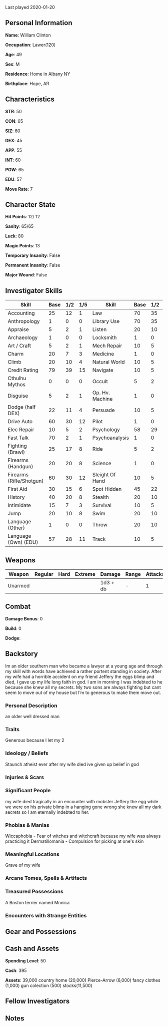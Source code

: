 Last played 2020-01-20

## Personal Information

**Name**: William Clinton

**Occupation**: Lawer(120)

**Age**: 49

**Sex**: M

**Residence**: Home in Albany NY 

**Birthplace**: Hope, AR

## Characteristics

**STR**: 50

**CON**: 65

**SIZ**: 60

**DEX**: 45

**APP**: 55

**INT**: 60

**POW**: 65

**EDU**: 57

**Move Rate**: 7

## Character State

**Hit Points**: 12/ 12

**Sanity**: 65/65

**Luck**: 80

**Magic Points**: 13

**Temporary Insanity**: False

**Permanent Insanity**: False

**Major Wound**: False

## Investigator Skills

| Skill                    | Base | 1/2 | 1/5 | Skill           | Base | 1/2 | 1/5  |
|--------------------------|------|-----|-----|-----------------|------|-----|------|
| Accounting               | 25   |12   | 1   | Law             | 70   | 35  | 14   |
| Anthropology             | 1    | 0   | 0   | Library Use     | 70   | 35  | 14   |
| Appraise                 | 5    | 2   | 1   | Listen          | 20   | 10  | 4    |
| Archaeology              | 1    | 0   | 0   | Locksmith       | 1    | 0   | 0    |
| Art / Craft              | 5    | 2   | 1   | Mech Repair     | 10   | 5   | 2    |
| Charm                    | 20   | 7   | 3   | Medicine        | 1    | 0   | 0    |
| Climb                    | 20   | 10  | 4   | Natural World   | 10   | 5   | 2    |
| Credit Rating            | 79   | 39  | 15  | Navigate        | 10   | 5   | 2    |
| Cthulhu Mythos           | 0    | 0   | 0   | Occult          | 5    | 2   | 1    |
| Disguise                 | 5    | 2   | 1   | Op. Hv. Machine | 1    | 0   | 0    |
| Dodge (half DEX)         | 22   | 11  | 4   | Persuade        | 10   | 5   | 2    |
| Drive Auto               | 60   | 30  | 12  | Pilot           | 1    | 0   | 0    |
| Elec Repair              | 10   | 5   | 2   | Psychology      | 58   | 29  | 11   |
| Fast Talk                | 70   | 2   | 1   | Psychoanalysis  | 1    | 0   | 0    |
| Fighting (Brawl)         | 25   | 17  | 8   | Ride            | 5    | 2   | 1    |
| Firearms (Handgun)       | 20   | 20  | 8   | Science         | 1    | 0   | 0    |
| Firearms (Rifle/Shotgun) | 60   | 30  | 12  | Sleight Of Hand | 10   | 5   | 2    |
| First Aid                | 30   | 15  | 6   | Spot Hidden     | 45   | 22  | 9    |
| History                  | 40   | 20  | 8   | Stealth         | 20   | 10  | 4    |
| Intimidate               | 15   | 7   | 3   | Survival        | 10   | 5   | 2    |
| Jump                     | 20   | 10  | 8   | Swim            | 20   | 10  | 4    |
| Language (Other)         | 1    | 0   | 0   | Throw           | 20   | 10  | 4    |
| Language (Own) (EDU)     | 57   | 28  | 11  | Track           | 10   | 5   | 2    |

## Weapons
| Weapon  | Regular | Hard | Extreme | Damage   | Range | Attacks | Ammo | Malfunction |
|---------|---------|------|---------|----------|-------|---------|------|-------------|
| Unarmed |         |      |         | 1d3 + db | -     | 1       | -    | -           |

## Combat

**Damage Bonus**: 0

**Build**: 0

**Dodge**: 

## Backstory
Im an older southern man who became a lawyer at a young age and through my skill with words have achieved a rather portent standing in society. After my wife had a horrible accident on my friend Jeffery the eggs blimp and died, I gave up my life long faith in god. I am in morning I was indebted to he because she knew all my secrets. My two sons are always fighting but cant seem to move out of my house but I’m to generous to make them move out. 

### Personal Description

an older well dressed man

### Traits

Generous
because I let my 2 

### Ideology / Beliefs 

Staunch atheist ever after my wife died ive given up belief in god

### Injuries & Scars

### Significant People
my wife died tragically in an encounter with mobster Jeffery the egg while we were on his private blimp in a hanging gone wrong
she knew all my dark secrets so I am eternally indebted to her.

### Phobias & Manias

Wiccaphobia - Fear of witches and witchcraft because my wife was always practicing it 
Dermatillomania - Compulsion for picking at one's skin

### Meaningful Locations

Grave of my wife

### Arcane Tomes, Spells & Artifacts

### Treasured Possessions

A Boston terrier named Monica

### Encounters with Strange Entities

## Gear and Possessions

## Cash and Assets

**Spending Level**: 50

**Cash**: 395

**Assets**: 39,000
country home (20,000)
Pierce-Arrow (6,000)
fancy clothes (1,000)
gun colection (500)
stocks(11,500)

## Fellow Investigators

## Notes
